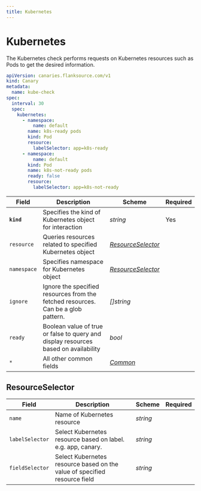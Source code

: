 ```yaml
---
title: Kubernetes
---
```


# <Icon name="k8s"/> Kubernetes

The Kubernetes check performs requests on Kubernetes resources such as Pods to get the desired information.

```yaml
apiVersion: canaries.flanksource.com/v1
kind: Canary
metadata:
  name: kube-check
spec:
  interval: 30
  spec:
    kubernetes:
      - namespace:
          name: default
        name: k8s-ready pods
        kind: Pod
        resource:
          labelSelector: app=k8s-ready
      - namespace:
          name: default
        kind: Pod
        name: k8s-not-ready pods
        ready: false
        resource:
          labelSelector: app=k8s-not-ready
```

| Field | Description | Scheme | Required |
| ----- | ----------- | ------ | -------- |
| **`kind`** | Specifies the kind of Kubernetes object for interaction | *string* | Yes |
| `resource` | Queries resources related to specified Kubernetes object | [*ResourceSelector*](#resourceselector) | |
| `namespace` | Specifies namespace for Kubernetes object                    | [*ResourceSelector*](#resourceselector) |          |
| `ignore`    | Ignore the specified resources from the fetched resources. Can be a glob pattern. | *\[\]string*                            |  |
| `ready` | Boolean value of true or false to query and display resources based on availability | *bool* |  |
| `*` | All other common fields | [*Common*](common) |  |

## ResourceSelector

| Field | Description | Scheme | Required |
| ----- | ----------- | ------ | -------- |
| `name` | Name of Kubernetes resource | *string* |  |
| `labelSelector` | Select Kubernetes resource based on label. e.g. app, canary. | *string* |
| `fieldSelector` | Select Kubernetes resource based on the value of specified resource field | *string* |
